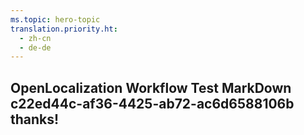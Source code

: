 ```yaml
---
ms.topic: hero-topic
translation.priority.ht: 
  - zh-cn
  - de-de
---
```

## OpenLocalization Workflow Test MarkDown c22ed44c-af36-4425-ab72-ac6d6588106b thanks!
